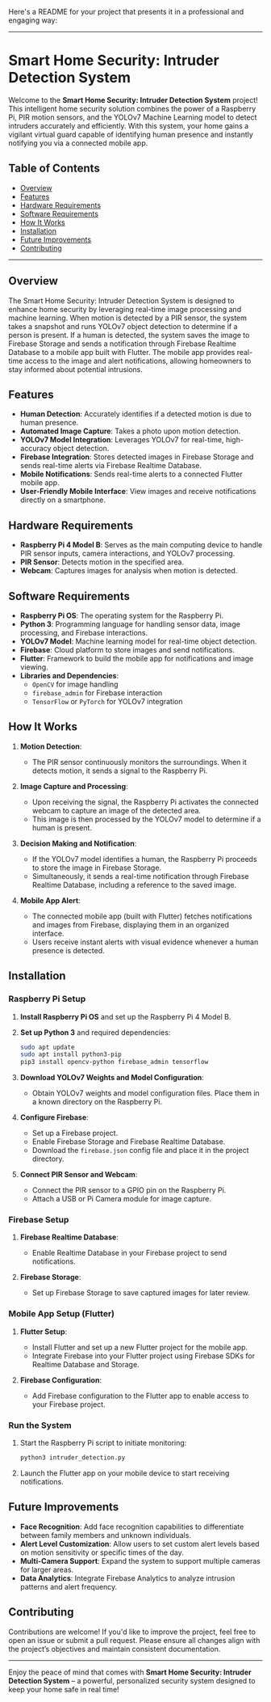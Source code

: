 Here's a README for your project that presents it in a professional and engaging way:

---

# Smart Home Security: Intruder Detection System

Welcome to the **Smart Home Security: Intruder Detection System** project! This intelligent home security solution combines the power of a Raspberry Pi, PIR motion sensors, and the YOLOv7 Machine Learning model to detect intruders accurately and efficiently. With this system, your home gains a vigilant virtual guard capable of identifying human presence and instantly notifying you via a connected mobile app.

## Table of Contents

- [Overview](#overview)
- [Features](#features)
- [Hardware Requirements](#hardware-requirements)
- [Software Requirements](#software-requirements)
- [How It Works](#how-it-works)
- [Installation](#installation)
- [Future Improvements](#future-improvements)
- [Contributing](#contributing)

---

## Overview

The Smart Home Security: Intruder Detection System is designed to enhance home security by leveraging real-time image processing and machine learning. When motion is detected by a PIR sensor, the system takes a snapshot and runs YOLOv7 object detection to determine if a person is present. If a human is detected, the system saves the image to Firebase Storage and sends a notification through Firebase Realtime Database to a mobile app built with Flutter. The mobile app provides real-time access to the image and alert notifications, allowing homeowners to stay informed about potential intrusions.

## Features

- **Human Detection**: Accurately identifies if a detected motion is due to human presence.
- **Automated Image Capture**: Takes a photo upon motion detection.
- **YOLOv7 Model Integration**: Leverages YOLOv7 for real-time, high-accuracy object detection.
- **Firebase Integration**: Stores detected images in Firebase Storage and sends real-time alerts via Firebase Realtime Database.
- **Mobile Notifications**: Sends real-time alerts to a connected Flutter mobile app.
- **User-Friendly Mobile Interface**: View images and receive notifications directly on a smartphone.

## Hardware Requirements

- **Raspberry Pi 4 Model B**: Serves as the main computing device to handle PIR sensor inputs, camera interactions, and YOLOv7 processing.
- **PIR Sensor**: Detects motion in the specified area.
- **Webcam**: Captures images for analysis when motion is detected.

## Software Requirements

- **Raspberry Pi OS**: The operating system for the Raspberry Pi.
- **Python 3**: Programming language for handling sensor data, image processing, and Firebase interactions.
- **YOLOv7 Model**: Machine learning model for real-time object detection.
- **Firebase**: Cloud platform to store images and send notifications.
- **Flutter**: Framework to build the mobile app for notifications and image viewing.
- **Libraries and Dependencies**:
  - `OpenCV` for image handling
  - `firebase_admin` for Firebase interaction
  - `TensorFlow` or `PyTorch` for YOLOv7 integration

## How It Works

1. **Motion Detection**:
   - The PIR sensor continuously monitors the surroundings. When it detects motion, it sends a signal to the Raspberry Pi.

2. **Image Capture and Processing**:
   - Upon receiving the signal, the Raspberry Pi activates the connected webcam to capture an image of the detected area.
   - This image is then processed by the YOLOv7 model to determine if a human is present.

3. **Decision Making and Notification**:
   - If the YOLOv7 model identifies a human, the Raspberry Pi proceeds to store the image in Firebase Storage.
   - Simultaneously, it sends a real-time notification through Firebase Realtime Database, including a reference to the saved image.

4. **Mobile App Alert**:
   - The connected mobile app (built with Flutter) fetches notifications and images from Firebase, displaying them in an organized interface.
   - Users receive instant alerts with visual evidence whenever a human presence is detected.

## Installation

### Raspberry Pi Setup

1. **Install Raspberry Pi OS** and set up the Raspberry Pi 4 Model B.
2. **Set up Python 3** and required dependencies:
   ```bash
   sudo apt update
   sudo apt install python3-pip
   pip3 install opencv-python firebase_admin tensorflow
   ```
3. **Download YOLOv7 Weights and Model Configuration**:
   - Obtain YOLOv7 weights and model configuration files. Place them in a known directory on the Raspberry Pi.

4. **Configure Firebase**:
   - Set up a Firebase project.
   - Enable Firebase Storage and Firebase Realtime Database.
   - Download the `firebase.json` config file and place it in the project directory.

5. **Connect PIR Sensor and Webcam**:
   - Connect the PIR sensor to a GPIO pin on the Raspberry Pi.
   - Attach a USB or Pi Camera module for image capture.

### Firebase Setup

1. **Firebase Realtime Database**:
   - Enable Realtime Database in your Firebase project to send notifications.
   
2. **Firebase Storage**:
   - Set up Firebase Storage to save captured images for later review.

### Mobile App Setup (Flutter)

1. **Flutter Setup**:
   - Install Flutter and set up a new Flutter project for the mobile app.
   - Integrate Firebase into your Flutter project using Firebase SDKs for Realtime Database and Storage.

2. **Firebase Configuration**:
   - Add Firebase configuration to the Flutter app to enable access to your Firebase project.

### Run the System

1. Start the Raspberry Pi script to initiate monitoring:
   ```bash
   python3 intruder_detection.py
   ```
2. Launch the Flutter app on your mobile device to start receiving notifications.

## Future Improvements

- **Face Recognition**: Add face recognition capabilities to differentiate between family members and unknown individuals.
- **Alert Level Customization**: Allow users to set custom alert levels based on motion sensitivity or specific times of the day.
- **Multi-Camera Support**: Expand the system to support multiple cameras for larger areas.
- **Data Analytics**: Integrate Firebase Analytics to analyze intrusion patterns and alert frequency.

## Contributing

Contributions are welcome! If you'd like to improve the project, feel free to open an issue or submit a pull request. Please ensure all changes align with the project’s objectives and maintain consistent documentation.


---

Enjoy the peace of mind that comes with **Smart Home Security: Intruder Detection System** – a powerful, personalized security system designed to keep your home safe in real time!